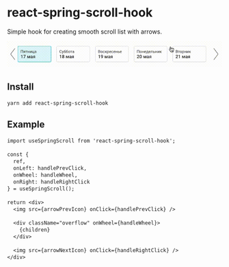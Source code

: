 # react-spring-scroll-hook

Simple hook for creating smooth scroll list with arrows.

![demo](assets/scroll.gif)

## Install

```
yarn add react-spring-scroll-hook
```

## Example

```
import useSpringScroll from 'react-spring-scroll-hook';

const {
  ref,
  onLeft: handlePrevClick,
  onWheel: handleWheel,
  onRight: handleRightClick
} = useSpringScroll();

return <div>
  <img src={arrowPrevIcon} onClick={handlePrevClick} />

  <div className="overflow" onWheel={handleWheel}>
    {children}
  </div>

  <img src={arrowNextIcon} onClick={handleRightClick} />
</div>
```
